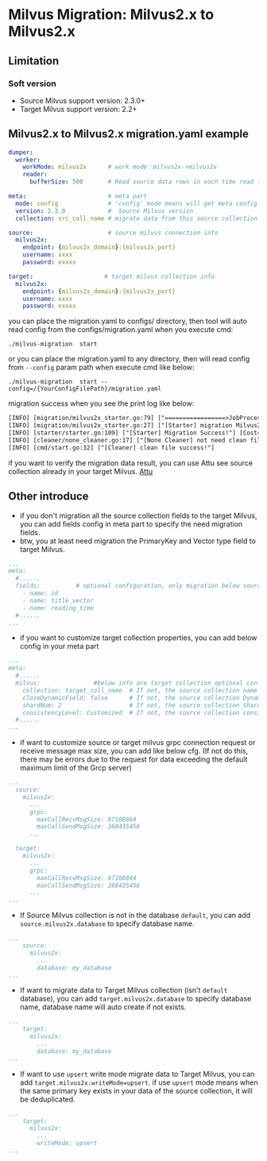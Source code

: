 # Milvus Migration: Milvus2.x to Milvus2.x

## Limitation

### Soft version

- Source Milvus support version:  2.3.0+
- Target Milvus support version: 2.2+


## Milvus2.x to Milvus2.x migration.yaml example

```yaml
dumper:
  worker:
    workMode: milvus2x      # work mode：milvus2x->milvus2x
    reader:
      bufferSize: 500       # Read source data rows in each time read from Source Milvus.

meta:                       # meta part
  mode: config              # 'config' mode means will get meta config from this config file itself.
  version: 2.3.0            #  Source Milvus version
  collection: src_coll_name # migrate data from this source collection

source:                     # source milvus connection info
  milvus2x:
    endpoint: {milvus2x_domain}:{milvus2x_port}
    username: xxxx
    password: xxxxx

target:                    # target milvus collection info
  milvus2x:
    endpoint: {milvus2x_domain}:{milvus2x_port}
    username: xxxx
    password: xxxxx
```

you can place the migration.yaml to configs/ directory, then tool will auto read config from the configs/migration.yaml
when you execute cmd:

```shell
./milvus-migration  start
```

or you can place the migration.yaml to any directory, then will read config from `--config` param path when execute cmd
like below:

```shell
./milvus-migration  start --config=/{YourConfigFilePath}/migration.yaml
```
migration success when you see the print log like below:
```html
[INFO] [migration/milvus2x_starter.go:79] ["=================>JobProcess!"] [Percent=100]
[INFO] [migration/milvus2x_starter.go:27] ["[Starter] migration Milvus2X to Milvus2X finish!!!"] [Cost=94.877717375]
[INFO] [starter/starter.go:109] ["[Starter] Migration Success!"] [Cost=94.878243583]
[INFO] [cleaner/none_cleaner.go:17] ["[None Cleaner] not need clean files"] [mode=]
[INFO] [cmd/start.go:32] ["[Cleaner] clean file success!"]
```
if you want to verify the migration data result, you can use Attu see source collection already in your target Milvus. [Attu](https://github.com/zilliztech/attu)  

## Other introduce
- if you don't migration all the source collection fields to the target Milvus, you can add fields config in meta part to specify the need migration fields.
- btw, you at least need migration the PrimaryKey and Vector type field to target Milvus.
```yaml
...
meta:
  #......
  fields:          # optional configuration, only migration below source collection fields to target milvus:
    - name: id
    - name: title_vector
    - name: reading_time
  #......
...
```
- if you want to customize target collection properties, you can add below config in your meta part
```yaml
...
meta:
  #......
  milvus:               #below info are target collection optional configuration:
    collection: target_coll_name  # If not, the source collection name will be used.
    closeDynamicField: false      # If not, the source collection DynamicField prop will be used.
    shardNum: 2                   # If not, the source collection ShardNum prop will be used.
    consistencyLevel: Customized  # If not, the source collection consistencyLevel prop will be used.
  #......  
...
```
- if want to customize source or target milvus grpc connection request or receive message max size, you can add like below cfg. (If not do this, there may be errors due to the request for data exceeding the default maximum limit of the Grcp server)
```yaml
...
  source:                     
    milvus2x:
      ...
      grpc:
        maxCallRecvMsgSize: 67108864
        maxCallSendMsgSize: 268435456
      ...

  target:                    
    milvus2x:
      ...
      grpc:
        maxCallRecvMsgSize: 67108864
        maxCallSendMsgSize: 268435456
      ...
...
```

- If Source Milvus collection is not in the database `default`, you can add `source.milvus2x.database` to specify database name.
```yaml
...
    source:
      milvus2x:
        ...
        database: my_database
...
```  
- If want to migrate data to Target Milvus collection (isn't `default` database), you can add `target.milvus2x.database` to specify database name, database name will auto create if not exists. 
```yaml
...
    target:
      milvus2x:
        ...
        database: my_database
...
```
- If want to use `upsert` write mode migrate data to Target Milvus, you can add `target.milvus2x.writeMode=upsert`. if use `upsert` mode means when the same primary key exists in your data of the source collection, it will be deduplicated.
```yaml
...
    target:
      milvus2x:
        ...
        writeMode: upsert
...
```
